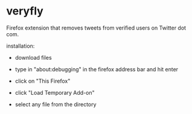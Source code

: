 # veryfly
Firefox extension that removes tweets from verified users on Twitter dot com.

installation:

- download files

- type in "about:debugging" in the firefox address bar and hit enter

- click on "This Firefox"

- click "Load Temporary Add-on"

- select any file from the directory
